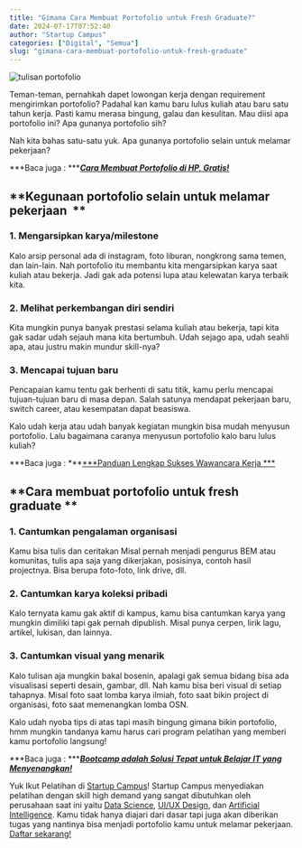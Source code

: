 ```yaml
---
title: "Gimana Cara Membuat Portofolio untuk Fresh Graduate?"
date: 2024-07-17T07:52:40
author: "Startup Campus"
categories: ["Digital", "Semua"]
slug: "gimana-cara-membuat-portofolio-untuk-fresh-graduate"
---
```


![tulisan portofolio](https://lh7-us.googleusercontent.com/docsz/AD_4nXcuu7wZu-rnIeZKEA8HY_NW7b5YhS8A1hMSYqW86sEHFR1TTBtdDqGUX6pCnkv3Zt17AscJQwxb_OIC3_k_ccK9nTDO7Fy0AkNnUGsSR2R93ofCP3zBGxNSognWll_UVL8Lry2afDJbXAP6TkClSFhGS-QL?key=gAODnzkGIuXGuz3GUkVTBw)

Teman-teman, pernahkah dapet lowongan kerja dengan requirement mengirimkan portofolio? Padahal kan kamu baru lulus kuliah atau baru satu tahun kerja. Pasti kamu merasa bingung, galau dan kesulitan. Mau diisi apa portofolio ini? Apa gunanya portofolio sih?

Nah kita bahas satu-satu yuk. Apa gunanya portofolio selain untuk melamar pekerjaan?

***Baca juga : ***[***Cara Membuat Portofolio di HP, Gratis!***](https://startupcampus.id/blog/cara-membuat-portofolio-di-hp-gratis/)

## **Kegunaan portofolio selain untuk melamar pekerjaan  **

### **1. Mengarsipkan karya/milestone**

Kalo arsip personal ada di instagram, foto liburan, nongkrong sama temen, dan lain-lain. Nah portofolio itu membantu kita mengarsipkan karya saat kuliah atau bekerja. Jadi gak ada potensi lupa atau kelewatan karya terbaik kita.

### **2. Melihat perkembangan diri sendiri**

Kita mungkin punya banyak prestasi selama kuliah atau bekerja, tapi kita gak sadar udah sejauh mana kita bertumbuh. Udah sejago apa, udah seahli apa, atau justru makin mundur skill-nya?

### **3. Mencapai tujuan baru**

Pencapaian kamu tentu gak berhenti di satu titik, kamu perlu mencapai tujuan-tujuan baru di masa depan. Salah satunya mendapat pekerjaan baru, switch career, atau kesempatan dapat beasiswa.

Kalo udah kerja atau udah banyak kegiatan mungkin bisa mudah menyusun portofolio. Lalu bagaimana caranya menyusun portofolio kalo baru lulus kuliah?

***Baca juga : ***[***Panduan Lengkap Sukses Wawancara Kerja ***](https://startupcampus.id/blog/panduan-lengkap-sukses-wawancara-kerja/)

## **Cara membuat portofolio untuk fresh graduate **

### **1. Cantumkan pengalaman organisasi**

Kamu bisa tulis dan ceritakan Misal pernah menjadi pengurus BEM atau komunitas, tulis apa saja yang dikerjakan, posisinya, contoh hasil projectnya. Bisa berupa foto-foto, link drive, dll.

### **2. Cantumkan karya koleksi pribadi**

Kalo ternyata kamu gak aktif di kampus, kamu bisa cantumkan karya yang mungkin dimiliki tapi gak pernah dipublish. Misal punya cerpen, lirik lagu, artikel, lukisan, dan lainnya. 

### **3. Cantumkan visual yang menarik**

Kalo tulisan aja mungkin bakal bosenin, apalagi gak semua bidang bisa ada visualisasi seperti desain, gambar, dll. Nah kamu bisa beri visual di setiap tahapnya. Misal foto saat lomba karya ilmiah, foto saat bikin project di organisasi, foto saat memenangkan lomba OSN.

Kalo udah nyoba tips di atas tapi masih bingung gimana bikin portofolio, hmm mungkin tandanya kamu harus cari program pelatihan yang memberi kamu portofolio langsung!

***Baca juga : ***[***Bootcamp adalah Solusi Tepat untuk Belajar IT yang Menyenangkan!***](https://startupcampus.id/blog/bootcamp-adalah-solusi-tepat-untuk-belajar-it-yang-menyenangkan/)

Yuk Ikut Pelatihan di [Startup Campus](https://startupcampus.id/)! Startup Campus menyediakan pelatihan dengan skill high demand yang sangat dibutuhkan oleh perusahaan saat ini yaitu [Data Science](https://startupcampus.id/public-bootcamp/data-science), [UI/UX Design](https://startupcampus.id/public-bootcamp/uiux-design), dan [Artificial Intelligence](https://startupcampus.id/public-bootcamp/artificial-intelligence). Kamu tidak hanya diajari dari dasar tapi juga akan diberikan tugas yang nantinya bisa menjadi portofolio kamu untuk melamar pekerjaan. [Daftar sekarang!](https://bit.ly/publicbootcamp)

